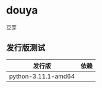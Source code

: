 # douya
豆芽

## 发行版测试
| 发行版                      |  依赖 |
| -------------------------- | -----------------------|
|  python-3.11.1-amd64     |     |